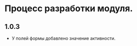 Процесс разработки модуля.
==============

1.0.3
-----------------
  * У полей формы добавлено значение активности.

